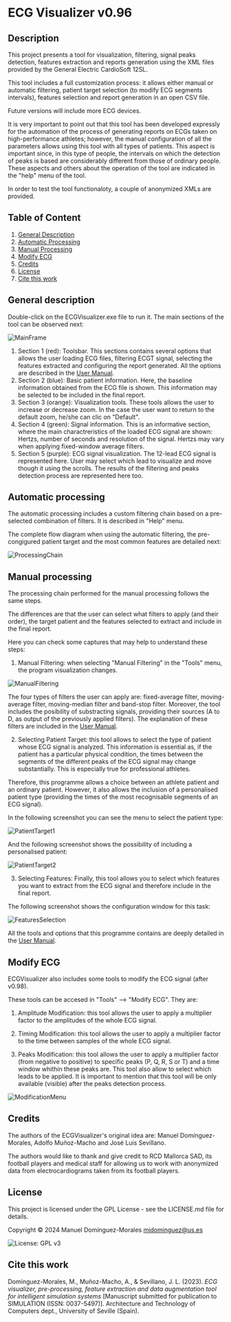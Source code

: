 # ECG Visualizer v0.96

## Description

This project presents a tool for visualization, filtering, signal peaks detection, features extraction and reports generation using the XML files provided by the General Electric CardioSoft 12SL.

This tool includes a full customization process: it allows either manual or automatic filtering, patient target selection (to modify ECG segments intervals), features selection and report generation in an open CSV file.

Future versions will include more ECG devices.

It is very important to point out that this tool has been developed expressly for the automation of the process of generating reports on ECGs taken on high-performance athletes; however, the manual configuration of all the parameters allows using this tool with all types of patients. This aspect is important since, in this type of people, the intervals on which the detection of peaks is based are considerably different from those of ordinary people. These aspects and others about the operation of the tool are indicated in the "help" menu of the tool.

In order to test the tool functionaloty, a couple of anonymized XMLs are provided.

## Table of Content

1. [General Description](#general-description)
2. [Automatic Processing](#automatic-processing)
3. [Manual Processing](#manual-processing)
4. [Modify ECG](#modify-ECG)
5. [Credits](#credits)
6. [License](#license)
7. [Cite this work](#cite-this-work)


## General description

Double-click on the ECGVisualizer.exe file to run it. The main sections of the tool can be observed next:

![MainFrame](https://github.com/mjdominguez/ECGVisualizer/blob/37612b7b5ce1bab836067e480c39e818fcd8bb93/ECGVisualizer/images/example1-described.png)

1) Section 1 (red): Toolsbar. This sections contains several options that allows the user loading ECG files, filtering ECGT signal, selecting the features extracted and configuring the report generated. All the options are described in the [User Manual](https://github.com/mjdominguez/ECGVisualizer/blob/3fb37baf7c4afc1af5753ee94a93dc224443a4e9/ECGVisualizer/documentation/User%20Manual.pdf).
2) Section 2 (blue): Basic patient information. Here, the baseline information obtained from the ECG file is shown. This information may be selected to be included in the final report.
3) Section 3 (orange): Visualization tools. These tools allows the user to increase or decrease zoom. In the case the user want to return to the default zoom, he/she can clic on "Default".
4) Section 4 (green): Signal information. This is an informative section, where the main charactreristics of the loaded ECG signal are shown: Hertzs, number of seconds and resolution of the signal. Hertzs may vary when applying fixed-window average filters.
5) Section 5 (purple): ECG signal visualization. The 12-lead ECG signal is represented here. User may select which lead to visualize and move though it using the scrolls. The results of the filtering and peaks detection process are represented here too.


## Automatic processing

The automatic processing includes a custom filtering chain based on a pre-selected combination of filters. It is described in "Help" menu.

The complete flow diagram when using the automatic filtering, the pre-congigured patient target and the most common features are detailed next:

![ProcessingChain](https://github.com/mjdominguez/ECGVisualizer/assets/26136706/49bc6bd7-2ddf-41d2-ba6b-0f4bfec43cae)

## Manual processing

The processing chain performed for the manual processing follows the same steps.

The differences are that the user can select what filters to apply (and their order), the target patient and the features selected to extract and include in the final report.

Here you can check some captures that may help to understand these steps:

1) Manual Filtering: when selecting "Manual Filtering" in the "Tools" menu, the program visualization changes.

![ManualFiltering](https://github.com/mjdominguez/ECGVisualizer/blob/035bdedad2666ad5619bd3cf20a3e359ad29523b/ECGVisualizer/images/manualFiltering.png)

The four types of filters the user can apply are: fixed-average filter, moving-average filter, moving-median filter and band-stop filter. Moreover, the tool includes the posibility of substracting signals, providing their sources (A to D, as output of the previously applied filters). The explanation of these filters are included in the [User Manual](https://github.com/mjdominguez/ECGVisualizer/blob/3fb37baf7c4afc1af5753ee94a93dc224443a4e9/ECGVisualizer/documentation/User%20Manual.pdf).

2) Selecting Patient Target: this tool allows to select the type of patient whose ECG signal is analyzed. This information is essential as, if the patient has a particular physical condition, the times between the segments of the different peaks of the ECG signal may change substantially. This is especially true for professional athletes.

Therefore, this programme allows a choice between an athlete patient and an ordinary patient. However, it also allows the inclusion of a personalised patient type (providing the times of the most recognisable segments of an ECG signal).

In the following screenshot you can see the menu to select the patient type:

![PatientTarget1](https://github.com/mjdominguez/ECGVisualizer/blob/035bdedad2666ad5619bd3cf20a3e359ad29523b/ECGVisualizer/images/TargetPatient1.png)

And the following screenshot shows the possibility of including a personalised patient:

![PatientTarget2](https://github.com/mjdominguez/ECGVisualizer/blob/035bdedad2666ad5619bd3cf20a3e359ad29523b/ECGVisualizer/images/TargetPatient2.png)

3) Selecting Features: Finally, this tool allows you to select which features you want to extract from the ECG signal and therefore include in the final report.

The following screenshot shows the configuration window for this task:

![FeaturesSelection](https://github.com/mjdominguez/ECGVisualizer/blob/035bdedad2666ad5619bd3cf20a3e359ad29523b/ECGVisualizer/images/FeaturesSelected.png)


All the tools and options that this programme contains are deeply detailed in the [User Manual](https://github.com/mjdominguez/ECGVisualizer/blob/3fb37baf7c4afc1af5753ee94a93dc224443a4e9/ECGVisualizer/documentation/User%20Manual.pdf).

## Modify ECG

ECGVisualizer also includes some tools to modify the ECG signal (after v0.98).

These tools can be accesed in "Tools" --> "Modify ECG". They are:

1) Amplitude Modification: this tool allows the user to apply a multiplier factor to the amplitudes of the whole ECG signal.

2) Timing Modification: this tool allows the user to apply a multiplier factor to the time between samples of the whole ECG signal.

3) Peaks Modification: this tool allows the user to apply a multiplier factor (from negative to positive) to specific peaks (P, Q, R, S or T) and a time window whithin these peaks are. This tool also allow to select which leads to be applied. It is important to mention that this tool will be only available (visible) after the peaks detection process.

![ModificationMenu](https://github.com/mjdominguez/ECGVisualizer/blob/7a7679c540a2e0cd22193f9cd7c99790a574ed6c/ECGVisualizer/images/modify.png)

## Credits

The authors of the ECGVisualizer's original idea are: Manuel Domínguez-Morales, Adolfo Muñoz-Macho and José Luis Sevillano.

The authors would like to thank and give credit to RCD Mallorca SAD, its football players and medical staff for allowing us to work with anonymized data from electrocardiograms taken from its football players.

## License

This project is licensed under the GPL License - see the LICENSE.md file for details.

Copyright © 2024 Manuel Domínguez-Morales
mjdominguez@us.es 

![License: GPL v3](https://img.shields.io/badge/License-GPL%20v3-blue)

## Cite this work

Domínguez-Morales, M., Muñoz-Macho, A., & Sevillano, J. L. (2023). _ECG visualizer, pre-processing, feature extraction and data augmentation tool for intelligent simulation systems_ [Manuscript submitted for publication to SIMULATION (ISSN: 0037-5497)]. Architecture and Technology of Computers dept., University of Seville (Spain).
